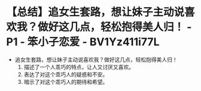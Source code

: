 # 【总结】追女生套路，想让妹子主动说喜欢我？做好这几点，轻松抱得美人归！ - P1 - 笨小子恋爱 - BV1Yz411i77L

-   追女生套路，想让妹子主动说喜欢我？做好这几点，轻松抱得美人归！
    1.  描述了一个人乖巧的特点，让人又讨厌又喜欢。
    2.  表达了对这个乖巧人的疑惑和不安。
    3.  暗示了对这个乖巧人的期待和希望。